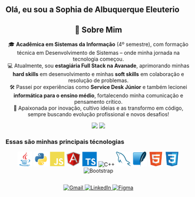 ## Olá, eu sou a Sophia de Albuquerque Eleuterio

<h2 align="center">🚀 Sobre Mim</h2>

<p align="center">
🎓 <strong>Acadêmica em Sistemas da Informação</strong> (4º semestre), com formação técnica em Desenvolvimento de Sistemas – onde minha jornada na tecnologia começou. <br>
💻 Atualmente, sou <strong>estagiária Full Stack na Avanade</strong>, aprimorando minhas <strong>hard skills</strong> em desenvolvimento e minhas <strong>soft skills</strong> em colaboração e resolução de problemas. <br>
🛠️ Passei por experiências como <strong>Service Desk Júnior</strong> e também lecionei <strong>informática para o ensino médio</strong>, fortalecendo minha comunicação e pensamento crítico. <br>
🚀 Apaixonada por inovação, cultivo ideias e as transformo em código, sempre buscando evolução profissional e novos desafios!  
</p>

<div align="center"> 
  <img height="180em" src="https://github-readme-stats.vercel.app/api?username=SophiaAlbuquerque&show_icons=true&theme=midnight-purple"/> 
  <img height="180em" src="https://github-readme-stats.vercel.app/api/top-langs/?username=SophiaAlbuquerque&layout=compact&theme=midnight-purple"/> 
</div>

### Essas são minhas principais técnologias
<div align="center"> 
  <img height="40" src="https://raw.githubusercontent.com/devicons/devicon/master/icons/java/java-original.svg" alt="Java"> 
  <img height="40" src="https://raw.githubusercontent.com/devicons/devicon/master/icons/python/python-original.svg" alt="Python"> 
  <img height="40" src="https://raw.githubusercontent.com/devicons/devicon/master/icons/javascript/javascript-plain.svg" alt="JavaScript"> 
  <img height="40" src="https://raw.githubusercontent.com/devicons/devicon/master/icons/angularjs/angularjs-original.svg" alt="Angular"> 
  <img height="40" src="https://raw.githubusercontent.com/devicons/devicon/master/icons/typescript/typescript-original.svg" alt="TypeScript"> 
  <img height="40" src="https://cdn.jsdelivr.net/gh/devicons/devicon/icons/cplusplus/cplusplus-original.svg" alt="C++"> 
  <img height="40" src="https://raw.githubusercontent.com/devicons/devicon/master/icons/mysql/mysql-original.svg" alt="MySQL"> 
  <img height="40" src="https://raw.githubusercontent.com/devicons/devicon/master/icons/sqlite/sqlite-original.svg" alt="SQLite"> 
  <img height="40" src="https://raw.githubusercontent.com/devicons/devicon/master/icons/html5/html5-original.svg" alt="HTML5"> 
  <img height="40" src="https://raw.githubusercontent.com/devicons/devicon/master/icons/css3/css3-original.svg" alt="CSS3"> 
  <img height="40" src="https://cdn.jsdelivr.net/gh/devicons/devicon/icons/bootstrap/bootstrap-original.svg" alt="Bootstrap"> 
</div>
  
##
 
<div align="center"> 
  <a href="mailto:sophiaalbuquerqueeleuterio@gmail.com">
    <img src="https://img.shields.io/badge/Gmail-D14836?style=for-the-badge&logo=gmail&logoColor=white" alt="Gmail">
  </a> 
  <a href="https://www.linkedin.com/in/sophia-de-albuquerque-eleutério-3978061b3" target="_blank">
    <img src="https://img.shields.io/badge/LinkedIn-0077B5?style=for-the-badge&logo=linkedin&logoColor=white" alt="LinkedIn">
  </a> <a href="https://www.figma.com/file/9jhCNyGbiuXhCQ8h0aHt1X/Ficha?node-id=486-963&t=RWQmhnkd8UcdBSg4-0" target="_blank">
    <img src="https://img.shields.io/badge/Figma-F24E1E?style=for-the-badge&logo=figma&logoColor=white" alt="Figma">
  </a> 
</div>
